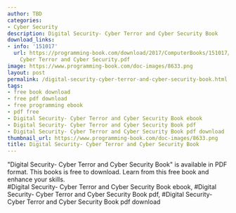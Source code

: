 ```yaml
---
author: TBD
categories:
- Cyber Security
description: Digital Security- Cyber Terror and Cyber Security Book
download_links:
- info: '151017'
  url: https://programming-book.com/download/2017/ComputerBooks/151017/Digital Security-
    Cyber Terror and Cyber Security.pdf
image: https://www.programming-book.com/doc-images/8633.png
layout: post
permalink: /digital-security-cyber-terror-and-cyber-security-book.html
tags:
- free book download
- free pdf download
- free programming ebook
- pdf free
- Digital Security- Cyber Terror and Cyber Security Book ebook
- Digital Security- Cyber Terror and Cyber Security Book pdf
- Digital Security- Cyber Terror and Cyber Security Book pdf download
thumbnail_url: https://www.programming-book.com/doc-images/8633.png
title: Digital Security- Cyber Terror and Cyber Security Book
---
```


 
<div class="item-desc text-justify">
  "Digital Security- Cyber Terror and Cyber Security Book" is available in PDF format. This books is free to download. Learn from this free book and enhance your skills.
  <br>
  #Digital Security- Cyber Terror and Cyber Security Book ebook, #Digital Security- Cyber Terror and Cyber Security Book pdf, #Digital Security- Cyber Terror and Cyber Security Book pdf download
</div>